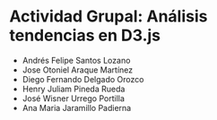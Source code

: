# Actividad Grupal: Análisis tendencias en D3.js

- Andrés Felipe Santos Lozano
- Jose Otoniel Araque Martínez
- Diego Fernando Delgado Orozco
- Henry Juliam Pineda Rueda
- José Wisner Urrego Portilla
- Ana Maria Jaramillo Padierna
